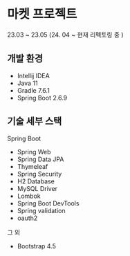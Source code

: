 # 마켓 프로젝트 
23.03 ~ 23.05
(24. 04  ~ 현재 리펙토링 중 )

## 개발 환경

* Intellij IDEA 
* Java 11
* Gradle 7.6.1
* Spring Boot 2.6.9

## 기술 세부 스택

Spring Boot

* Spring Web
* Spring Data JPA
* Thymeleaf
* Spring Security
* H2 Database
* MySQL Driver
* Lombok
* Spring Boot DevTools
* Spring validation
* oauth2

그 외

* Bootstrap 4.5
